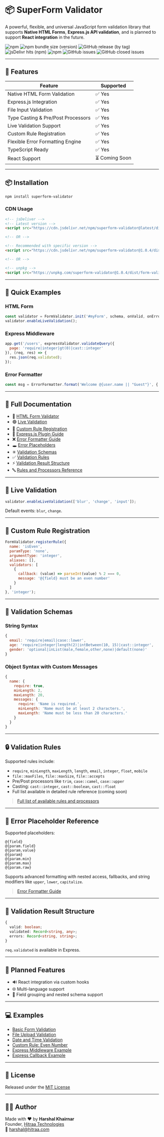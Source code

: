 # 📦 SuperForm Validator

A powerful, flexible, and universal JavaScript form validation library that supports **Native HTML Forms**, **Express.js API validation**, and is planned to support **React integration** in the future.

![npm](https://img.shields.io/npm/v/superform-validator)
![npm bundle size (version)](https://img.shields.io/bundlephobia/min/superform-validator)
![GitHub release (by tag)](https://img.shields.io/github/downloads/khairnar2960/superform-validator/stable/total)
![jsDelivr hits (npm)](https://img.shields.io/jsdelivr/npm/hy/superform-validator)
![npm](https://img.shields.io/npm/dy/superform-validator)
![GitHub issues](https://img.shields.io/github/issues-raw/khairnar2960/superform-validator)
![GitHub closed issues](https://img.shields.io/github/issues-closed-raw/khairnar2960/superform-validator)

---

## 🚀 Features

| Feature                            | Supported      |
| ---------------------------------- | -------------- |
| Native HTML Form Validation        | ✅ Yes         |
| Express.js Integration             | ✅ Yes         |
| File Input Validation              | ✅ Yes         |
| Type Casting & Pre/Post Processors | ✅ Yes         |
| Live Validation Support            | ✅ Yes         |
| Custom Rule Registration           | ✅ Yes         |
| Flexible Error Formatting Engine   | ✅ Yes         |
| TypeScript Ready                   | ✅ Yes         |
| React Support                      | ⏳ Coming Soon  |

---

## 📦 Installation

```bash
npm install superform-validator
```

### CDN Usage

```html
<!-- jsDeliver -->
<!-- Latest version -->
<script src="https://cdn.jsdelivr.net/npm/superform-validator@latest/dist/form-validator.js"></script>

<!-- OR -->

<!-- Recommended with specific version -->
<script src="https://cdn.jsdelivr.net/npm/superform-validator@1.0.4/dist/form-validator.js"></script>

<!-- OR -->

<!-- unpkg -->
<script src="https://unpkg.com/superform-validator@1.0.4/dist/form-validator.js"></script>
```

---

## 🔄 Quick Examples

### HTML Form

```js
const validator = FormValidator.init('#myForm', schema, onValid, onError, options);
validator.enableLiveValidation();
```

### Express Middleware

```js
app.get('/users', expressValidator.validateQuery({
  page: 'require|integer|gt(0)|cast::integer'
}), (req, res) => {
  res.json(req.validated);
});
```

### Error Formatter

```js
const msg = ErrorFormatter.format('Welcome @{user.name || "Guest"}', { user: {} });
```

---

## 📓 Full Documentation

- 📝 [HTML Form Validator](./docs/html-form.md)
- 🟢 [Live Validation](#live-validation)
- 🔗 [Custom Rule Registration](./docs/custom-rules.md)
- 🔌 [Express.js Plugin Guide](./docs/express.md)
- ❌ [Error Formatter Guide](./docs/error-formatter.md)
- 🕳 [Error Placeholders](#error-placeholder-reference)
- ✳ [Validation Schemas](#validation-schemas)
- ✅ [Validation Rules](#validation-rules)
- ⚡ [Validation Result Structure](#validation-result-structure)
- 🔤 [Rules and Processors Reference](./docs/rules-and-processors.md)

---

## 🔄 Live Validation

```js
validator.enableLiveValidation(['blur', 'change', 'input']);
```

Default events: `blur`, `change`.

---

## 🔧 Custom Rule Registration

```js
FormValidator.registerRule({
  name: 'isEven',
  paramType: 'none',
  argumentType: 'integer',
  aliases: [],
  validators: [
    {
      callback: (value) => parseInt(value) % 2 === 0,
      message: '@{field} must be an even number'
    }
  ]
}, 'integer');
```

---

## 🔎 Validation Schemas

### String Syntax

```js
{
  email: 'require|email|case::lower',
  age: 'require|integer|length(2)|intBetween(10, 15)|cast::integer',
  gender: 'optional|inList(male,female,other,none)|default(none)'
}
```

### Object Syntax with Custom Messages

```js
{
  name: {
    require: true,
    minLength: 2,
    maxLength: 20,
    messages: {
      require: 'Name is required.',
      minLength: 'Name must be at least 2 characters.',
      maxLength: 'Name must be less than 20 characters.'
    }
  }
}
```

---

## 🔒 Validation Rules

Supported rules include:

* `require`, `minLength`, `maxLength`, `length`, `email`, `integer`, `float`, `mobile`
* `file::maxFiles`, `file::maxSize`, `file::accepts`
* Pre/Post processors like `trim`, `case::camel`, `case::upper`
* Casting: `cast::integer`, `cast::boolean`, `cast::float`
* Full list available in detailed rule reference (coming soon)
> [Full list of available rules and processors](./docs/rules-and-processors.md)

---

## 🔐 Error Placeholder Reference

Supported placeholders:

```text
@{field}
@{param.field}
@{param.value}
@{param}
@{param.min}
@{param.max}
@{param.raw}
```

Supports advanced formatting with nested access, fallbacks, and string modifiers like `upper`, `lower`, `capitalize`.

> [Error Formatter Guide](./docs/error-formatter.md)

---

## 📂 Validation Result Structure

```ts
{
  valid: boolean;
  validated: Record<string, any>;
  errors: Record<string, string>;
}
```

`req.validated` is available in Express.

---

## 🌟 Planned Features

* 🔊 React integration via custom hooks
* 🌐 Multi-language support
* 👥 Field grouping and nested schema support

---

## 💻 Examples

- [Basic Form Validation](./examples/basic-form.html)
- [File Upload Validation](./examples/file-upload.html)
- [Date and Time Validation](./examples/date-time.html)
- [Custom Rule: Even Number](./examples/custom-rule.html)
- [Express Middleware Example](./examples/express-middleware.js)
- [Express Callback Example](./examples/express-callback.js)

---

## 📜 License

Released under the [MIT License](LICENSE)

---

## 👨‍💻 Author

Made with ❤️ by **Harshal Khairnar**  
Founder, [Hitraa Technologies](https://hitraa.com)  
📧 [harshal@hitraa.com](mailto:harshal@hitraa.com)  
